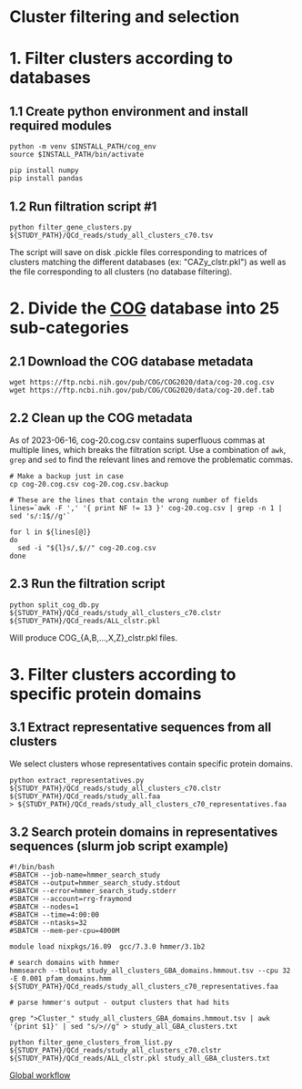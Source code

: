 # Cluster filtering and selection

# 1. Filter clusters according to databases

## 1.1 Create python environment and install required modules

```
python -m venv $INSTALL_PATH/cog_env
source $INSTALL_PATH/bin/activate

pip install numpy
pip install pandas
```

## 1.2 Run filtration script #1

```
python filter_gene_clusters.py ${STUDY_PATH}/QCd_reads/study_all_clusters_c70.tsv
```
The script will save on disk .pickle files corresponding to matrices of clusters matching the different databases (ex: "CAZy_clstr.pkl") as well as the file corresponding to all clusters (no database filtering).


# 2. Divide the [COG](https://www.ncbi.nlm.nih.gov/research/cog#) database into 25 sub-categories

## 2.1 Download the COG database metadata

```
wget https://ftp.ncbi.nih.gov/pub/COG/COG2020/data/cog-20.cog.csv
wget https://ftp.ncbi.nih.gov/pub/COG/COG2020/data/cog-20.def.tab
```

## 2.2 Clean up the COG metadata
As of 2023-06-16, cog-20.cog.csv contains superfluous commas at multiple lines, which breaks the filtration script.
Use a combination of `awk`, `grep` and `sed` to find the relevant lines and remove the problematic commas.
```
# Make a backup just in case
cp cog-20.cog.csv cog-20.cog.csv.backup

# These are the lines that contain the wrong number of fields
lines=`awk -F ',' '{ print NF != 13 }' cog-20.cog.csv | grep -n 1 | sed 's/:1$//g'`

for l in ${lines[@]}
do
  sed -i "${l}s/,$//" cog-20.cog.csv
done
```

## 2.3 Run the filtration script

```
python split_cog_db.py ${STUDY_PATH}/QCd_reads/study_all_clusters_c70.clstr ${STUDY_PATH}/QCd_reads/ALL_clstr.pkl
```
Will produce COG_{A,B,...,X,Z}_clstr.pkl files.


# 3. Filter clusters according to specific protein domains

## 3.1 Extract representative sequences from all clusters

We select clusters whose representatives contain specific protein domains.

```
python extract_representatives.py ${STUDY_PATH}/QCd_reads/study_all_clusters_c70.clstr ${STUDY_PATH}/QCd_reads/study_all.faa > ${STUDY_PATH}/QCd_reads/study_all_clusters_c70_representatives.faa
```

## 3.2 Search protein domains in representatives sequences (slurm job script example)

```
#!/bin/bash
#SBATCH --job-name=hmmer_search_study
#SBATCH --output=hmmer_search_study.stdout
#SBATCH --error=hmmer_search_study.stderr
#SBATCH --account=rrg-fraymond
#SBATCH --nodes=1
#SBATCH --time=4:00:00
#SBATCH --ntasks=32
#SBATCH --mem-per-cpu=4000M

module load nixpkgs/16.09  gcc/7.3.0 hmmer/3.1b2

# search domains with hmmer
hmmsearch --tblout study_all_clusters_GBA_domains.hmmout.tsv --cpu 32 -E 0.001 pfam_domains.hmm ${STUDY_PATH}/QCd_reads/study_all_clusters_c70_representatives.faa

# parse hmmer's output - output clusters that had hits

grep ">Cluster_" study_all_clusters_GBA_domains.hmmout.tsv | awk '{print $1}' | sed "s/>//g" > study_all_GBA_clusters.txt

python filter_gene_clusters_from_list.py ${STUDY_PATH}/QCd_reads/study_all_clusters_c70.clstr ${STUDY_PATH}/QCd_reads/ALL_clstr.pkl study_all_GBA_clusters.txt
```

[Global workflow](../README.md#global-workflow)
